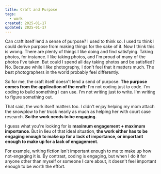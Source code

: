 ```yaml
---
title: Craft and Purpose
tags: 
  - work
created: 2025-01-17
updated: 2025-01-17
---
```


Can craft itself lend a sense of purpose? I used to think so. I used to think I could derive purpose from making things for the sake of it. Now I think this is wrong. There are plenty of things I like doing and find satisfying. Taking photos, for instance. I like taking photos, and I'm proud of many of the photos I've taken. But could I spend all day taking photos and be satisfied? No. Because while I *like* photography, I don't feel that it matters much. The best photographers in the world probably feel differently.

So for me, the craft itself doesn't lend a send of purpose. **The purpose comes from the application of the craft:** I'm not coding just to code. I'm coding to build something I can use. I'm not writing just to write. I'm writing to figure something out.

That said, the work itself matters too. I didn't enjoy helping my mom attach the snowplow to her truck nearly as much as helping her with court case research. **So the work needs to be engaging.**

I guess what you're looking for is **maximum engagement + maximum importance**. But in lieu of that ideal situation, **the work either has to be engaging enough to make up for a lack of importance, or important enough to make up for a lack of engagement**. 

For example, writing fiction isn't important enough to me to make up how not-engaging it is. By contrast, coding is engaging, but when I do it for anyone other than myself or someone I care about, it doesn't feel important enough to be worth the effort.